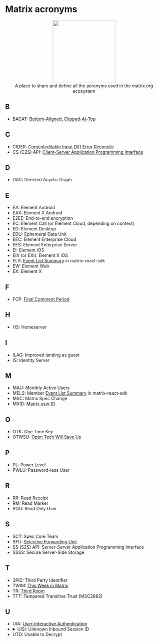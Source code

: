 # Matrix acronyms

<p align="center">
  <img src="https://matrix.org/images/matrix-logo.svg" width="200" />
  <br/>
  A place to share and define all the acronyms used in the matrix.org ecosystem
</p> 

## B

- BACAT: [Bottom-Aligned, Clipped-At-Top](https://github.com/matrix-org/matrix-react-sdk/blob/develop/docs/scrolling.md)

## C

- CIDER: [Contenteditable Input Diff Error Reconcile](https://github.com/matrix-org/matrix-react-sdk/blob/develop/docs/ciderEditor.md)
- CS (C2S) API: [Client-Server Application Programming Interface](https://matrix.org/docs/spec/client_server/latest)

## D

- DAG: Directed Acyclic Graph

## E

- EA: Element Android
- EAX: Element X Android
- E2EE: End-to-end encryption
- EC: Element Call (or Element Cloud, depending on context)
- ED: Element Desktop
- EDU: Ephemeral Data Unit
- EEC: Element Enterprise Cloud
- EES: Element Enterprise Server
- EI: Element iOS
- EIX (or EXI): Element X iOS
- ELS: [Event List Summary](https://github.com/matrix-org/matrix-react-sdk/blob/develop/src/components/views/elements/EventListSummary.tsx) in matrix-react-sdk
- EW: Element Web
- EX: Element X

## F

- FCP: [Final Comment Period](https://matrix.org/docs/DemystifyingMSCs.pdf)

## H

- HS: Homeserver

## I

- ILAG: Improved landing as guest
- IS: Identity Server

## M

- MAU: Monthly Active Users
- MELS: Member [Event List Summary](https://github.com/matrix-org/matrix-react-sdk/blob/develop/src/components/views/elements/EventListSummary.tsx) in matrix-react-sdk
- MSC: Matrix Spec Change
- MXID: [Matrix user ID](https://spec.matrix.org/v1.4/appendices/#user-identifiers)

## O

- OTK: One Time Key
- OTWSU: [Open Tech Will Save Us](https://matrix.org/open-tech-will-save-us/)

## P

- PL: Power Level
- PWLU: Password-less User

## R

- RR: Read Receipt
- RM: Read Marker
- ROU: Read Only User

## S

- SCT: Spec Core Team
- SFU: [Selective Forwarding Unit](https://webrtcglossary.com/sfu/)
- SS (S2S) API: Server-Server Application Programming Interface
- SSSS: Secure Server-Side Storage

## T

- 3PID: Third Party Identifier
- TWIM: [This Week in Matrix](https://matrix.org/blog/category/this-week-in-matrix)
- TR: [Third Room](https://thirdroom.io/)
- TTT: Tempered Transitive Trust (MSC2882)

## U

- UIA: [User-Interactive Authentication](https://spec.matrix.org/v1.2/client-server-api/#user-interactive-authentication-api)
- <details><summary>UISI: Unknown Inbound Session ID</summary> Old name to refer to `UTD`</details>
- UTD: Unable to Decrypt
